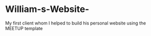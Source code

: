 # William-s-Website-
My first client whom I helped to build his personal website using the MEETUP template

